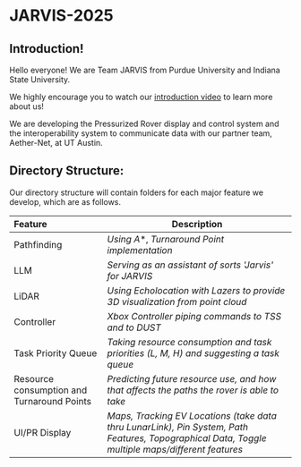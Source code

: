 # JARVIS-2025

<h2>Introduction!</h2>
Hello everyone! We are Team JARVIS from Purdue University and Indiana State University. 

We highly encourage you to watch our <a href="https://www.youtube.com/watch?v=eUtbqF5x5as">introduction video</a> to learn more about us! 


We are developing the Pressurized Rover display and control system and the interoperability system to communicate data with our partner team, Aether-Net, at UT Austin. 

<h2>Directory Structure:</h2>
Our directory structure will contain folders for each major feature we develop, which are as follows. 

|Feature|Description|
| :--- | --- |
|Pathfinding|*Using A**, *Turnaround Point implementation*|
|LLM|*Serving as an assistant of sorts 'Jarvis' for JARVIS*|
|LiDAR|*Using Echolocation with Lazers to provide 3D visualization from point cloud*|
|Controller|*Xbox Controller piping commands to TSS and to DUST*|
|Task Priority Queue|*Taking resource consumption and task priorities (L, M, H) and suggesting a task queue*|
|Resource consumption and Turnaround Points|*Predicting future resource use, and how that affects the paths the rover is able to take*|
|UI/PR Display|*Maps, Tracking EV Locations (take data thru LunarLink), Pin System, Path Features, Topographical Data, Toggle multiple maps/different features*|

